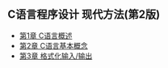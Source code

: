 ## C语言程序设计 现代方法(第2版)
- [第1章 C语言概述](chapter1.md)
- [第2章 C语言基本概念](chapter2.md)
- [第3章 格式化输入/输出](chapter3.md)
